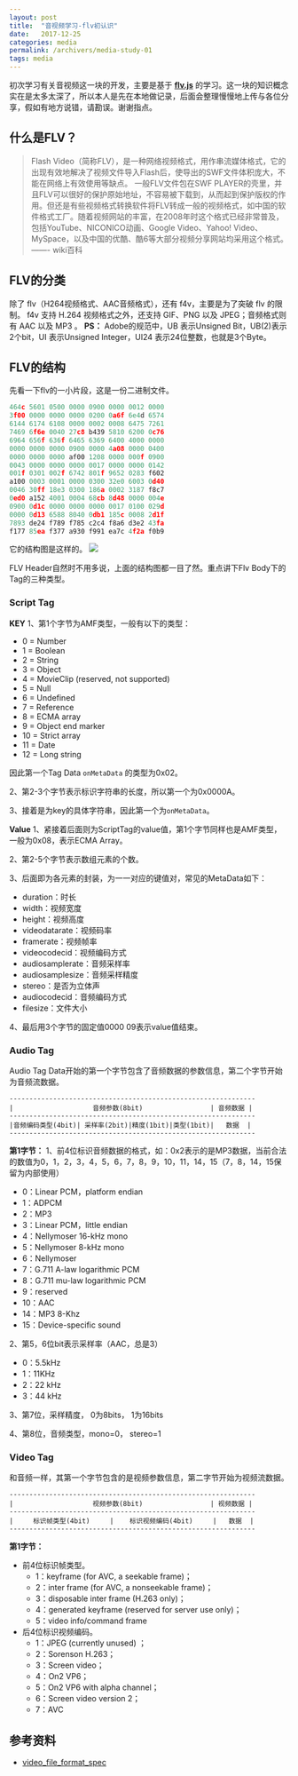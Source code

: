 ```yaml
---
layout: post
title:  "音视频学习-flv初认识"
date:   2017-12-25
categories: media
permalink: /archivers/media-study-01
tags: media
---
```


初次学习有关音视频这一块的开发，主要是基于 **[flv.js](https://github.com/Bilibili/flv.js)** 的学习。这一块的知识概念实在是太多太深了，所以本人是先在本地做记录，后面会整理慢慢地上传与各位分享，假如有地方说错，请勘误。谢谢指点。

## 什么是FLV？

> Flash Video（简称FLV），是一种网络视频格式，用作串流媒体格式，它的出现有效地解决了视频文件导入Flash后，使导出的SWF文件体积庞大，不能在网络上有效使用等缺点。
> 一般FLV文件包在SWF PLAYER的壳里，并且FLV可以很好的保护原始地址，不容易被下载到，从而起到保护版权的作用。但还是有些视频格式转换软件将FLV转成一般的视频格式，如中国的软件格式工厂。随着视频网站的丰富，在2008年时这个格式已经非常普及，包括YouTube、NICONICO动画、Google Video、Yahoo! Video、MySpace，以及中国的优酷、酷6等大部分视频分享网站均采用这个格式。——- wiki百科

## FLV的分类

除了 flv（H264视频格式、AAC音频格式），还有 f4v，主要是为了突破 flv 的限制。 f4v 支持 H.264 视频格式之外，还支持 GIF、PNG 以及 JPEG；音频格式则有 AAC 以及 MP3 。
**PS：** Adobe的规范中，UB 表示Unsigned Bit，UB(2)表示2个bit，UI 表示Unsigned Integer，UI24 表示24位整数，也就是3个Byte。

## FLV的结构

先看一下flv的一小片段，这是一份二进制文件。
```js
464c 5601 0500 0000 0900 0000 0012 0000
3f00 0000 0000 0000 0200 0a6f 6e4d 6574
6144 6174 6108 0000 0002 0008 6475 7261
7469 6f6e 0040 27c8 b439 5810 6200 0c76
6964 656f 636f 6465 6369 6400 4000 0000
0000 0000 0000 0900 0000 4a08 0000 0400
0000 0000 0000 af00 1208 0000 000f 0900
0043 0000 0000 0000 0017 0000 0000 0142
001f 0301 002f 6742 801f 9652 0283 f602
a100 0003 0001 0000 0300 32e0 6003 0d40
0046 30ff 18e3 0300 186a 0002 3187 f8c7
0ed0 a152 4001 0004 68cb 8d48 0000 004e
0900 0d1c 0000 0000 0000 0017 0100 029d
0000 0d13 6588 8040 0db1 185c 0008 2d1f
7893 de24 f789 f785 c2c4 f8a6 d3e2 43fa
f177 85ea f377 a930 f991 ea7c 4f2a f0b9
```
它的结构图是这样的。
![](http://ouazw12mz.bkt.clouddn.com/171225224159.png?imageslim)

FLV Header自然时不用多说，上面的结构图都一目了然。重点讲下Flv Body下的Tag的三种类型。

### Script Tag

**KEY**
1、第1个字节为AMF类型，一般有以下的类型：
- 0 = Number
- 1 = Boolean
- 2 = String
- 3 = Object
- 4 = MovieClip (reserved, not supported)
- 5 = Null
- 6 = Undefined
- 7 = Reference
- 8 = ECMA array
- 9 = Object end marker
- 10 = Strict array
- 11 = Date
- 12 = Long string

因此第一个Tag Data `onMetaData` 的类型为0x02。

2、第2-3个字节表示标识字符串的长度，所以第一个为0x0000A。

3、接着是为key的具体字符串，因此第一个为`onMetaData`。

**Value**
1、紧接着后面则为ScriptTag的value值，第1个字节同样也是AMF类型，一般为0x08，表示ECMA Array。

2、第2-5个字节表示数组元素的个数。

3、后面即为各元素的封装，为一一对应的键值对，常见的MetaData如下：
- duration：时长
- width：视频宽度
- height：视频高度
- videodatarate：视频码率
- framerate：视频帧率
- videocodecid：视频编码方式
- audiosamplerate：音频采样率
- audiosamplesize：音频采样精度
- stereo：是否为立体声
- audiocodecid：音频编码方式
- filesize：文件大小

4、最后用3个字节的固定值0000 09表示value值结束。

### Audio Tag

Audio Tag Data开始的第一个字节包含了音频数据的参数信息，第二个字节开始为音频流数据。

```
--------------------------------------------------------------
|                    音频参数(8bit)                 | 音频数据 |
--------------------------------------------------------------
|音频编码类型(4bit)| 采样率(2bit)|精度(1bit)|类型(1bit)|   数据  |
--------------------------------------------------------------
```

**第1字节：**
1、前4位标识音频数据的格式，如：0x2表示的是MP3数据，当前合法的数值为0，1，2，3，4，5，6，7，8，9，10，11，14，15（7，8，14，15保留为内部使用）
- 0：Linear PCM，platform endian
- 1：ADPCM
- 2：MP3
- 3：Linear PCM，little endian
- 4：Nellymoser 16-kHz mono
- 5：Nellymoser 8-kHz mono
- 6：Nellymoser
- 7：G.711 A-law logarithmic PCM
- 8：G.711 mu-law logarithmic PCM
- 9：reserved
- 10：AAC
- 14：MP3 8-Khz
- 15：Device-specific sound

2、第5，6位bit表示采样率（AAC，总是3）
- 0：5.5kHz
- 1：11KHz
- 2：22 kHz
- 3：44 kHz

3、第7位，采样精度， 0为8bits， 1为16bits

4、第8位，音频类型，mono=0， stereo=1

### Video Tag
和音频一样，其第一个字节包含的是视频参数信息，第二字节开始为视频流数据。
```
--------------------------------------------------------------
|                    视频参数(8bit)                 | 视频数据 |
--------------------------------------------------------------
|     标识帧类型(4bit)     |    标识视频编码(4bit)     |   数据  |
--------------------------------------------------------------
```

**第1字节：**
- 前4位标识帧类型。
	- 1：keyframe (for AVC, a seekable frame)； 
	- 2：inter frame (for AVC, a nonseekable frame)； 
	- 3：disposable inter frame (H.263 only)； 
	- 4：generated keyframe (reserved for server use only)； 
	- 5：video info/command frame
- 后4位标识视频编码。
	- 1：JPEG (currently unused) ；
	- 2：Sorenson H.263； 
	- 3：Screen video； 
	- 4：On2 VP6； 
	- 5：On2 VP6 with alpha channel；
	- 6：Screen video version 2； 
	- 7：AVC


## 参考资料

- [video_file_format_spec](https://www.adobe.com/content/dam/acom/en/devnet/flv/video_file_format_spec_v10.pdf)
